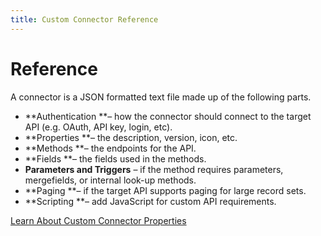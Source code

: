 ```yaml
---
title: Custom Connector Reference
---
```


# Reference #

A connector is a JSON formatted text file made up of the following parts.

*   **Authentication **– how the connector should connect to the target API (e.g. OAuth, API key, login, etc).
*   **Properties **– the description, version, icon, etc.
*   **Methods **– the endpoints for the API.
*   **Fields **– the fields used in the methods.
*   **Parameters and Triggers** – if the method requires parameters, mergefields, or internal look-up methods.
*   **Paging **– if the target API supports paging for large record sets.
*   **Scripting **– add JavaScript for custom API requirements.

[Learn About Custom Connector Properties](./properties)